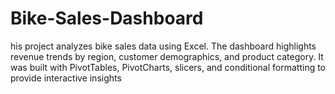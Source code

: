 # Bike-Sales-Dashboard
his project analyzes bike sales data using Excel. The dashboard highlights revenue trends by region, customer demographics, and product category.   It was built with PivotTables, PivotCharts, slicers, and conditional formatting to provide interactive insights
